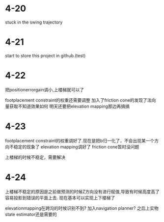 # 4-20
stuck in the swing trajectory

# 4-21
start to store this project in github.(test)

# 4-22
把positionerrorgain调小,上楼梯就可以了

footplacement constraint的权重还需要调整
加入了friction cone的发现了法向量获取不知道效果如何
明天还要把elevation mapping那边再搞搞

# 4-23
footplacement constraint的权重调好了.现在是把b归一化了，不会出现某一个方向不稳定的现象了
elevation mapping调好了
friction cone暂时没问题

上楼梯的时候不稳定，需要解决

# 4-24
上楼梯不稳定的原因是之前做预测的时候Z方向没有进行赋值,导致有时候高度高了容易投影到错误的平面上去.
现在基本可以实现上下楼梯了

elevationmapping在跨沟的时候识别不到?
加入navigation planner?
之后上实物state estimator还是需要的
